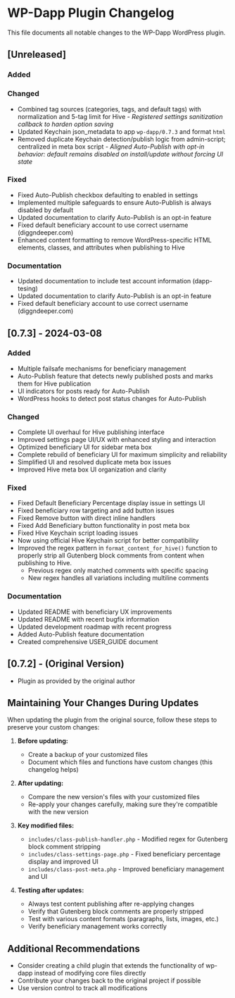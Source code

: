 # WP-Dapp Plugin Changelog

This file documents all notable changes to the WP-Dapp WordPress plugin.

## [Unreleased]
### Added

### Changed
- Combined tag sources (categories, tags, and default tags) with normalization and 5-tag limit for Hive
*- Registered settings sanitization callback to harden option saving*
- Updated Keychain json_metadata to app `wp-dapp/0.7.3` and format `html`
- Removed duplicate Keychain detection/publish logic from admin-script; centralized in meta box script
*- Aligned Auto-Publish with opt-in behavior: default remains disabled on install/update without forcing UI state*

### Fixed
- Fixed Auto-Publish checkbox defaulting to enabled in settings
- Implemented multiple safeguards to ensure Auto-Publish is always disabled by default
- Updated documentation to clarify Auto-Publish is an opt-in feature
- Fixed default beneficiary account to use correct username (diggndeeper.com)
- Enhanced content formatting to remove WordPress-specific HTML elements, classes, and attributes when publishing to Hive

### Documentation
- Updated documentation to include test account information (dapp-tesing)
- Updated documentation to clarify Auto-Publish is an opt-in feature
- Fixed default beneficiary account to use correct username (diggndeeper.com)

## [0.7.3] - 2024-03-08
### Added
- Multiple failsafe mechanisms for beneficiary management
- Auto-Publish feature that detects newly published posts and marks them for Hive publication
- UI indicators for posts ready for Auto-Publish
- WordPress hooks to detect post status changes for Auto-Publish

### Changed
- Complete UI overhaul for Hive publishing interface
- Improved settings page UI/UX with enhanced styling and interaction
- Optimized beneficiary UI for sidebar meta box
- Complete rebuild of beneficiary UI for maximum simplicity and reliability
- Simplified UI and resolved duplicate meta box issues
- Improved Hive meta box UI organization and clarity

### Fixed
- Fixed Default Beneficiary Percentage display issue in settings UI
- Fixed beneficiary row targeting and add button issues
- Fixed Remove button with direct inline handlers
- Fixed Add Beneficiary button functionality in post meta box
- Fixed Hive Keychain script loading issues
- Now using official Hive Keychain script for better compatibility
- Improved the regex pattern in `format_content_for_hive()` function to properly strip all Gutenberg block comments from content when publishing to Hive.
  - Previous regex only matched comments with specific spacing
  - New regex handles all variations including multiline comments

### Documentation
- Updated README with beneficiary UX improvements
- Updated README with recent bugfix information
- Updated development roadmap with recent progress
- Added Auto-Publish feature documentation
- Created comprehensive USER_GUIDE document

## [0.7.2] - (Original Version)
- Plugin as provided by the original author

## Maintaining Your Changes During Updates

When updating the plugin from the original source, follow these steps to preserve your custom changes:

1. **Before updating:**
   - Create a backup of your customized files
   - Document which files and functions have custom changes (this changelog helps)

2. **After updating:**
   - Compare the new version's files with your customized files
   - Re-apply your changes carefully, making sure they're compatible with the new version

3. **Key modified files:**
   - `includes/class-publish-handler.php` - Modified regex for Gutenberg block comment stripping
   - `includes/class-settings-page.php` - Fixed beneficiary percentage display and improved UI
   - `includes/class-post-meta.php` - Improved beneficiary management and UI

4. **Testing after updates:**
   - Always test content publishing after re-applying changes
   - Verify that Gutenberg block comments are properly stripped
   - Test with various content formats (paragraphs, lists, images, etc.)
   - Verify beneficiary management works correctly

## Additional Recommendations

- Consider creating a child plugin that extends the functionality of wp-dapp instead of modifying core files directly
- Contribute your changes back to the original project if possible
- Use version control to track all modifications 